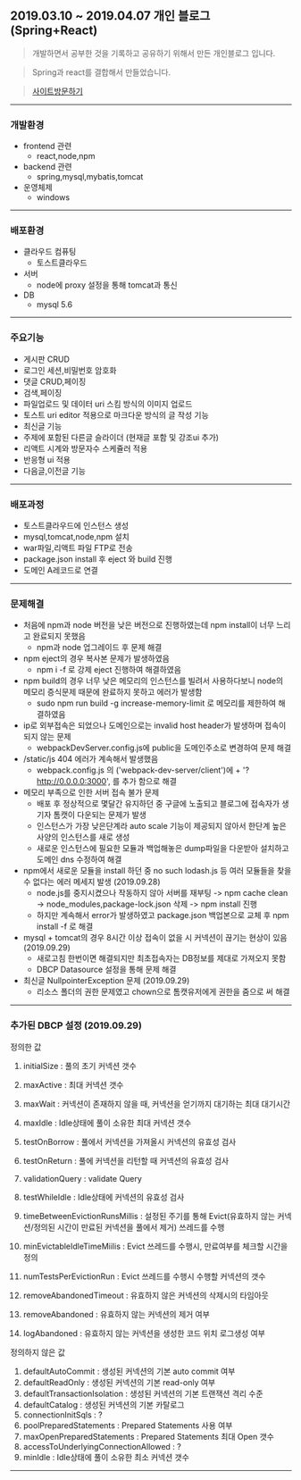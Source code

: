 ## 2019.03.10 ~ 2019.04.07 개인 블로그 (Spring+React)

> 개발하면서 공부한 것을 기록하고 공유하기 위해서 만든 개인블로그 입니다.

> Spring과 react를 결합해서 만들었습니다.

> [사이트방문하기](http://developerblog.shop/)

---
### 개발환경
 * frontend 관련
   * react,node,npm
 * backend 관련
   * spring,mysql,mybatis,tomcat
 * 운영체제
   * windows

---
### 배포환경
 * 클라우드 컴퓨팅
   * 토스트클라우드
 * 서버
   * node에 proxy 설정을 통해 tomcat과 통신
 * DB
   * mysql 5.6

---
### 주요기능
* 게시판 CRUD
* 로그인 세션,비밀번호 암호화
* 댓글 CRUD,페이징
* 검색,페이징
* 파일업로드 및 데이터 uri 스킴 방식의 이미지 업로드
* 토스트 uri editor 적용으로 마크다운 방식의 글 작성 기능
* 최신글 기능
* 주제에 포함된 다른글 슬라이더 (현재글 포함 및 강조ui 추가)
* 리액트 시계와 방문자수 스케쥴러 적용
* 반응형 ui 적용
* 다음글,이전글 기능
---
### 배포과정

* 토스트클라우드에 인스턴스 생성
* mysql,tomcat,node,npm 설치
* war파일,리액트 파일 FTP로 전송
* package.json install 후 eject 와 build 진행
* 도메인 A레코드로 연결 

---
### 문제해결

* 처음에 npm과 node 버전을 낮은 버전으로 진행하였는데 npm install이 너무 느리고 완료되지 못했음
  * npm과 node 업그레이드 후 문제 해결
* npm eject의 경우 복사본 문제가 발생하였음
  * npm i -f 로 강제 eject 진행하여 해결하였음
* npm build의 경우 너무 낮은 메모리의 인스턴스를 빌려서 사용하다보니 node의 메모리 증식문제 때문에 완료하지 못하고 에러가 발생함
  * sudo npm run build -g increase-memory-limit 로 메모리를 제한하여 해결하였음
* ip로 외부접속은 되었으나 도메인으로는 invalid host header가 발생하며 접속이 되지 않는 문제
  * webpackDevServer.config.js에 public을 도메인주소로 변경하여 문제 해결
* /static/js 404 에러가 계속해서 발생했음
  * webpack.config.js 의 ('webpack-dev-server/client')에 + '?http://0.0.0.0:3000', 를 추가 함으로 해결
* 메모리 부족으로 인한 서버 접속 불가 문제
  * 배포 후 정상적으로 몇달간 유지하던 중 구글에 노출되고 블로그에 접속자가 생기자 톰캣이 다운되는 문제가 발생
  * 인스턴스가 가장 낮은단계라 auto scale 기능이 제공되지 않아서 한단계 높은 사양의 인스턴스를 새로 생성
  * 새로운 인스턴스에 필요한 모듈과 백업해놓은 dump파일을 다운받아 설치하고 도메인 dns 수정하여 해결 
* npm에서 새로운 모듈을 install 하던 중 no such lodash.js 등 여러 모듈들을 찾을 수 없다는 에러 메세지 발생 (2019.09.28)
  * node.js를 중지시켰으나 작동하지 않아 서버를 재부팅 -> npm cache clean -> node_modules,package-lock.json 삭제 -> npm install 진행
  * 하지만 계속해서 error가 발생하였고 package.json 백업본으로 교체 후 npm install -f 로 해결
* mysql + tomcat의 경우 8시간 이상 접속이 없을 시 커넥션이 끊기는 현상이 있음 (2019.09.29)
  * 새로고침 한번이면 해결되지만 최초접속자는 DB정보를 제대로 가져오지 못함
  * DBCP Datasource 설정을 통해 문제 해결
* 최신글 NullpointerException 문제 (2019.09.29)
  * 리소스 폴더의 권한 문제였고 chown으로 톰캣유저에게 권한을 줌으로 써 해결

---
### 추가된 DBCP 설정 (2019.09.29)

정의한 값

1. initialSize : 풀의 초기 커넥션 갯수

2. maxActive : 최대 커넥션 갯수
3. maxWait : 커넥션이 존재하지 않을 때, 커넥션을 얻기까지 대기하는 최대 대기시간
4. maxIdle : Idle상태에 풀이 소유한 최대 커넥션 갯수
5. testOnBorrow : 풀에서 커넥션을 가져올시 커넥션의 유효성 검사
6. testOnReturn : 풀에 커넥션을 리턴할 때 커넥션의 유효성 검사
7. validationQuery : validate Query
8. testWhileIdle : Idle상태에 커넥션의 유효성 검사
9. timeBetweenEvictionRunsMillis : 설정된 주기를 통해 Evict(유효하지 않는 커넥션/정의된 시간이 만료된 커넥션을 풀에서 제거) 쓰레드를 수행
10. minEvictableIdleTimeMiilis : Evict 쓰레드를 수행시, 만료여부를 체크할 시간을 정의
11. numTestsPerEvictionRun : Evict 쓰레드를 수행시 수행할 커넥션의 갯수
12. removeAbandonedTimeout : 유효하지 않은 커넥션의 삭제시의 타임아웃
13. removeAbandoned : 유효하지 않는 커넥션의 제거 여부
14. logAbandoned : 유효하지 않는 커넥션을 생성한 코드 위치 로그생성 여부

정의하지 않은 값
1. defaultAutoCommit : 생성된 커넥션의 기본 auto commit 여부
2. defaultReadOnly : 생성된 커넥션의 기본 read-only 여부
3. defaultTransactionIsolation : 생성된 커넥션의 기본 트랜잭션 격리 수준
4. defaultCatalog : 생성된 커넥션의 기본 카탈로그
5. connectionInitSqls : ?
6. poolPreparedStatements : Prepared Statements 사용 여부
7. maxOpenPreparedStatements : Prepared Statements 최대 Open 갯수
8. accessToUnderlyingConnectionAllowed : ?
9. minIdle : Idle상태에 풀이 소유한 최소 커넥션 갯수

---

